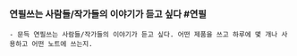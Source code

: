 ### 연필쓰는 사람들/작가들의 이야기가 듣고 싶다 #연필
	- 문득 연필쓰는 사람들/작가들의 이야기가 듣고 싶다. 어떤 제품을 쓰고 하루에 몇 개나 사용하고 어떤 노트에 쓰는지.